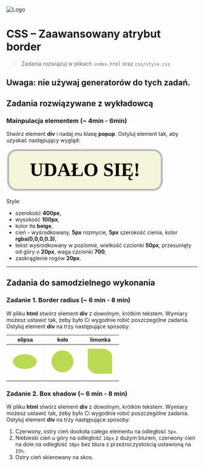 <img alt="Logo" src="http://coderslab.pl/svg/logo-coderslab.svg" width="400">

# CSS &ndash; Zaawansowany atrybut border

> Zadania rozwiązuj w plikach ```index.html``` oraz ```css/style.css```

## **Uwaga: nie używaj generatorów do tych zadań.**

## Zadania rozwiązywane z wykładowcą

### Mainpulacja elementem (~ 4min - 6min)
Stwórz element __div__ i nadaj mu klasę __popup__. Ostyluj element tak, aby uzyskać następujący wygląd:

![popup](images/popup.png)

Style:

* szerokość __400px__,
* wysokość __100px__,
* kolor tła __beige__,
* cień - wyśrodkowany, __5px__ rozmycie, __5px__ szerokość cienia, kolor __rgba(0,0,0,0.3)__,
* tekst wyśrodkowany w poziomie, wielkość czcionki __50px__, przesunięty od góry o __20px__, waga czcionki __700__,
* zaokrąglenie rogów __20px__.

-------------------------------------------------------------------------------

## Zadania do samodzielnego wykonania

### Zadanie 1. Border radius (~ 6 min - 8 min)
W pliku **html** stwórz element **div** z dowolnym, krótkim tekstem. Wymiary możesz ustawić tak, żeby było Ci wygodnie robić poszczególne zadania. Ostyluj element **div** na trzy następujące sposoby:

|elipsa|koło|limonka|
|:--:|:--:|:--:|
|![elipsa](images/elipsa.png) |![kolo](images/kolo.png) |	![limonka](images/limonka.png)|


### Zadanie 2. Box shadow (~ 6 min - 8 min)
W pliku **html** stwórz element **div** z dowolnym, krótkim tekstem. Wymiary możesz ustawić tak, żeby było Ci wygodnie robić poszczególne zadania. Ostyluj element **div** na trzy następujące sposoby:
1. Czerwony, ostry cień dookoła całego elementu na odległość ```5px```.
2. Niebieski cień u góry na odległość ```10px``` z dużym blurem, czerwony cień na dole na odległość ```10px``` bez blura z przeźroczystością ustawioną na ```15%```.
3. Ostry cień skierowany na skos.
